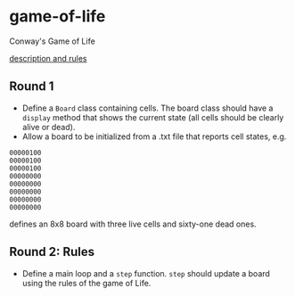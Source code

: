 # game-of-life
Conway's Game of Life

[description and rules](http://pi.math.cornell.edu/~lipa/mec/lesson6.html)

## Round 1

- Define a `Board` class containing cells. The board class should have a `display` method that shows the current state (all cells should be clearly alive or dead).
- Allow a board to be initialized from a .txt file that reports cell states, e.g.

```
00000100
00000100
00000100
00000000
00000000
00000000
00000000
00000000
```

defines an 8x8 board with three live cells and sixty-one dead ones.

## Round 2: Rules

- Define a main loop and a `step` function. `step` should update a board using the rules of the game of Life.

